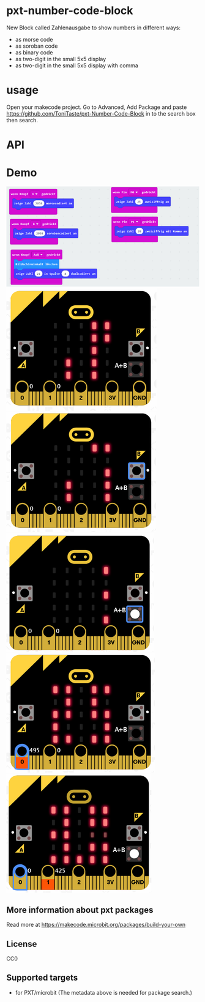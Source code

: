 # pxt-number-code-block
New Block called Zahlenausgabe to show numbers in different ways: 
- as morse code
- as soroban code
- as binary code
- as two-digit in the small 5x5 display
- as two-digit in the small 5x5 display with comma

# usage
Open your makecode project. Go to Advanced, Add Package and paste https://github.com/ToniTaste/pxt-Number-Code-Block in to the search box then search.

# API

# Demo
![](https://github.com/ToniTaste/pxt-Number-Code-Block/blob/master/pictures/program.PNG)
![](https://github.com/ToniTaste/pxt-Number-Code-Block/blob/master/pictures/morse.PNG)
![](https://github.com/ToniTaste/pxt-Number-Code-Block/blob/master/pictures/soro.PNG)
![](https://github.com/ToniTaste/pxt-Number-Code-Block/blob/master/pictures/bin.PNG)
![](https://github.com/ToniTaste/pxt-Number-Code-Block/blob/master/pictures/p0.PNG)
![](https://github.com/ToniTaste/pxt-Number-Code-Block/blob/master/pictures/p1.PNG)

## More information about pxt packages
Read more at https://makecode.microbit.org/packages/build-your-own

## License
CC0


## Supported targets

* for PXT/microbit
(The metadata above is needed for package search.)

